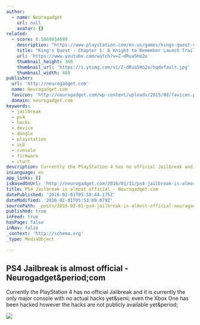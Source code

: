 ```yaml
---
author:
  - name: Neurogadget
    url: null
    avatar: {}
related:
  - score: 0.5869854689
    description: "https://www.playstation.com/en-us/games/kings-quest-chapter-1-a-knight-to-remember-ps4/ Download King's Quest - Chapter 1: A Knight to Remember. An aging King Graham reflects on a life of adventure with his granddaughter, Gwendolyn, taking players back to his teen years and his quest to become a knight of Daventry in King Edward's royal guard."
    title: "King's Quest - Chapter 1: A Knight to Remember Launch Trailer | PS4, PS3"
    url: 'https://www.youtube.com/watch?v=Z-dRua5Ho2o'
    thumbnail_height: 360
    thumbnail_url: 'https://i.ytimg.com/vi/Z-dRua5Ho2o/hqdefault.jpg'
    thumbnail_width: 480
publisher:
  url: 'http://neurogadget.com'
  name: Neurogadget.com
  favicon: 'http://neurogadget.com/wp-content/uploads/2015/08/favicon.png'
  domain: neurogadget.com
keywords:
  - jailbreak
  - ps4
  - hacks
  - device
  - dongle
  - playstation
  - usb
  - console
  - firmware
  - cturt
description: Currently the PlayStation 4 has no official Jailbreak and it is currently the only major console with no actual hacks yet; even the Xbox One has been hacked however the hacks are not publicly available yet.
inLanguage: en
app_links: []
isBasedOnUrl: 'http://neurogadget.com/2016/01/31/ps4-jailbreak-is-almost-official/23506'
title: PS4 Jailbreak is almost official - Neurogadget.com
datePublished: '2016-02-01T05:58:44.175Z'
dateModified: '2016-02-01T05:53:09.879Z'
sourcePath: _posts/2016-02-01-ps4-jailbreak-is-almost-official-neurogadgetcom.md
published: true
inFeed: true
hasPage: false
inNav: false
_context: 'http://schema.org'
_type: MediaObject

---
```

<article style=""><h1>PS4 Jailbreak is almost official - Neurogadget&amp;period;com</h1><p>Currently the PlayStation 4 has no official Jailbreak and it is currently the only major console with no actual hacks yet&amp;semi; even the Xbox One has been hacked however the hacks are not publicly available yet&amp;period;</p><img src="http://neurogadget.com/wp-content/uploads/2016/01/cobra-usb-reader-1.jpg" /></article>